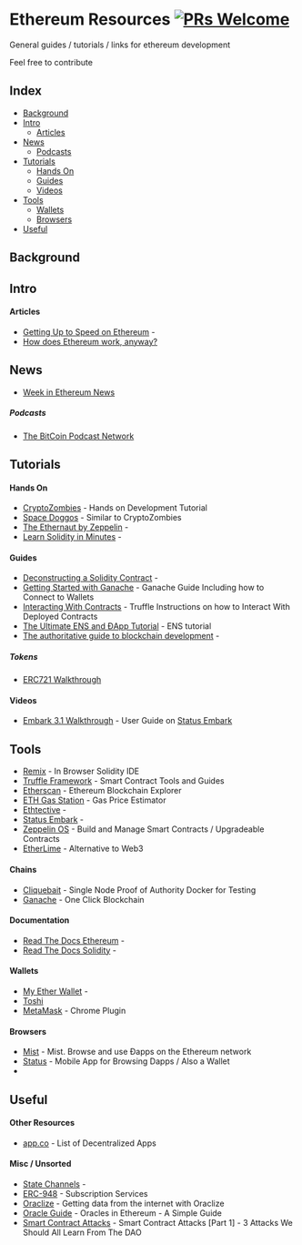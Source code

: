 # Ethereum Resources [![PRs Welcome](https://img.shields.io/badge/PRs-welcome-brightgreen.svg?style=flat-square)](http://makeapullrequest.com)

General guides / tutorials / links for ethereum development

Feel free to contribute

## Index
* [Background](#background)
* [Intro](#intro)
  * [Articles](#articles)
* [News](#news)
  * [Podcasts](#podcasts)
* [Tutorials](#tutorials)
  * [Hands On](#hands-on)
  * [Guides](#guides)
  * [Videos](#videos)
* [Tools](#tools)
  * [Wallets](#wallets)
  * [Browsers](#browsers)
* [Useful](#useful)
## Background

## Intro

#### Articles
* [Getting Up to Speed on Ethereum](https://medium.com/@mattcondon/getting-up-to-speed-on-ethereum-63ed28821bbe) -
* [How does Ethereum work, anyway?](https://medium.com/@preethikasireddy/how-does-ethereum-work-anyway-22d1df506369)

## News
* [Week in Ethereum News](http://www.weekinethereum.com/)

##### Podcasts
* [The BitCoin Podcast Network](https://thebitcoinpodcast.com/)

## Tutorials

#### Hands On
* [CryptoZombies](https://cryptozombies.io/) - Hands on Development Tutorial
* [Space Doggos](https://www.bitdegree.org/courses/learn-solidity-space-doggos/) - Similar to CryptoZombies
* [The Ethernaut by Zeppelin](https://ethernaut.zeppelin.solutions/) -
* [Learn Solidity in Minutes](https://learnxinyminutes.com/docs/solidity/) -

#### Guides
* [Deconstructing a Solidity Contract](https://blog.zeppelin.solutions/deconstructing-a-solidity-contract-part-i-introduction-832efd2d7737) -
* [Getting Started with Ganache](https://www.codementor.io/swader/developing-for-ethereum-getting-started-with-ganache-l6abwh62j) - Ganache Guide Including how to Connect to Wallets
* [Interacting With Contracts](https://truffleframework.com/docs/truffle/getting-started/interacting-with-your-contracts) - Truffle Instructions on how to Interact With Deployed Contracts
* [The Ultimate ENS and ĐApp Tutorial](https://medium.com/tenzorum-project/the-ultimate-ens-and-%C4%91app-tutorial-a4f2ede94b08) - ENS tutorial
* [The authoritative guide to blockchain development](https://medium.freecodecamp.org/the-authoritative-guide-to-blockchain-development-855ab65b58bc) -

##### Tokens
* [ERC721 Walkthrough](https://medium.com/blockchannel/walking-through-the-erc721-full-implementation-72ad72735f3c)

#### Videos
* [Embark 3.1 Walkthrough](https://www.youtube.com/watch?v=u2crA96P_uI) - User Guide on [Status Embark](https://embark.status.im/)

## Tools
* [Remix](https://remix.ethereum.org) - In Browser Solidity IDE
* [Truffle Framework](https://truffleframework.com) - Smart Contract Tools and Guides
* [Etherscan](https://etherscan.io/) - Ethereum Blockchain Explorer
* [ETH Gas Station](https://ethgasstation.info/) - Gas Price Estimator
* [Ethtective](https://ethtective.com/) -
* [Status Embark](https://embark.status.im/) -
* [Zeppelin OS](https://blog.zeppelinos.org/) - Build and Manage Smart Contracts / Upgradeable Contracts
* [EtherLime](https://github.com/LimeChain/etherlime) - Alternative to Web3

#### Chains
* [Cliquebait](https://github.com/f-o-a-m/cliquebait) - Single Node Proof of Authority Docker for Testing
* [Ganache](https://truffleframework.com/ganache) - One Click Blockchain

#### Documentation
* [Read The Docs Ethereum](http://www.ethdocs.org) -
* [Read The Docs Solidity](https://solidity.readthedocs.io) -

#### Wallets
* [My Ether Wallet](https://www.myetherwallet.com/) -
* [Toshi](https://www.toshi.org/)
* [MetaMask](https://metamask.io/) - Chrome Plugin

#### Browsers
* [Mist](https://github.com/ethereum/mist) - Mist. Browse and use Ðapps on the Ethereum network
* [Status](https://status.im/) - Mobile App for Browsing Dapps / Also a Wallet
* []()

## Useful

#### Other Resources
* [app.co](https://app.co/) - List of Decentralized Apps

#### Misc / Unsorted
* [State  Channels](https://medium.com/spankchain/a-state-channels-adventure-with-counterfactual-rick-part-1-ce68e16252ea) -
* [ERC-948](https://media.consensys.net/subscription-services-on-the-blockchain-erc-948-6ef64b083a36) - Subscription Services
* [Oraclize](https://ethereumdev.io/getting-data-internet-oraclize/) - Getting data from the internet with Oraclize
* [Oracle Guide](https://kndrck.co/posts/ethereum_oracles_a_simple_guide/) - Oracles in Ethereum - A Simple Guide
* [Smart Contract Attacks](https://hackernoon.com/smart-contract-attacks-part-1-3-attacks-we-should-all-learn-from-the-dao-909ae4483f0a) - Smart Contract Attacks [Part 1] - 3 Attacks We Should All Learn From The DAO
